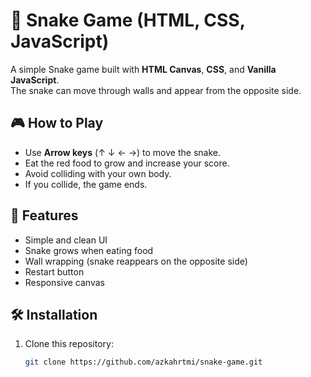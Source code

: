 # 🐍 Snake Game (HTML, CSS, JavaScript)

A simple Snake game built with **HTML Canvas**, **CSS**, and **Vanilla JavaScript**.  
The snake can move through walls and appear from the opposite side.

## 🎮 How to Play

- Use **Arrow keys** (↑ ↓ ← →) to move the snake.
- Eat the red food to grow and increase your score.
- Avoid colliding with your own body.
- If you collide, the game ends.

## 🚀 Features

- Simple and clean UI
- Snake grows when eating food
- Wall wrapping (snake reappears on the opposite side)
- Restart button
- Responsive canvas

## 🛠️ Installation

1. Clone this repository:
   ```bash
   git clone https://github.com/azkahrtmi/snake-game.git
   ```
